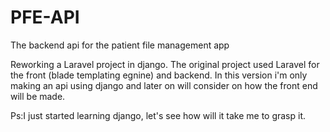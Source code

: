 # PFE-API
 The backend api for the patient file management app

Reworking a Laravel project in django.
The original project used Laravel for the front (blade templating egnine) and backend.
In this version i'm only making an api using django and later on will consider on how the front end will be made.

Ps:I just started learning django, let's see how will it take me to grasp it.